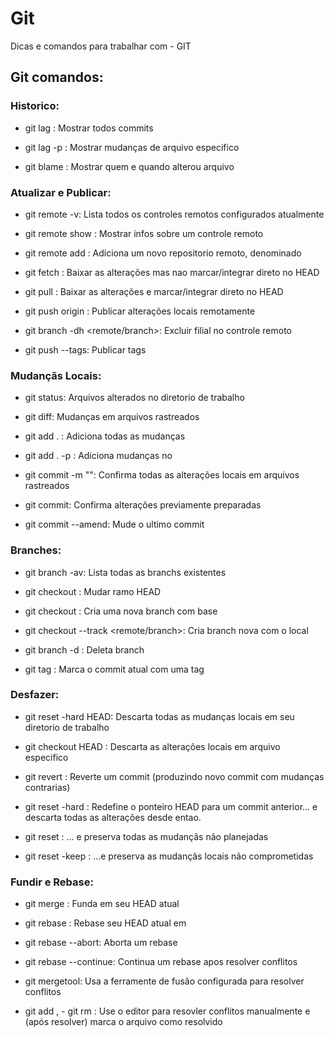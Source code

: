 # Git

Dicas e comandos para trabalhar com - GIT

## Git comandos:

### Historico:

- git lag : Mostrar todos commits

- git lag -p <file> : Mostrar mudanças de arquivo especifico

- git blame <file> : Mostrar quem e quando alterou arquivo

### Atualizar e Publicar:

- git remote -v: Lista todos os controles remotos configurados atualmente

- git remote show <remote>: Mostrar infos sobre um controle remoto

- git remote add <shortname> <url>: Adiciona um novo repositorio remoto, denominado <remote>

- git fetch <remote>: Baixar as alterações mas nao marcar/integrar direto no HEAD

- git pull <remote> <branch>: Baixar as alterações e marcar/integrar direto no HEAD

- git push origin <branch>: Publicar alterações locais remotamente

- git branch -dh <remote/branch>: Excluir filial no controle remoto

- git push --tags: Publicar tags



### Mudançãs Locais:

- git status: Arquivos alterados no diretorio de trabalho

- git diff: Mudanças em arquivos rastreados

- git add . : Adiciona todas as mudanças

- git add . -p <file>: Adiciona mudanças no <file>

- git commit -m "": Confirma todas as alterações locais em arquivos rastreados

- git commit: Confirma alterações previamente preparadas

- git commit --amend: Mude o ultimo commit



### Branches:

- git branch -av: Lista todas as branchs existentes

- git checkout <branch>: Mudar ramo HEAD

- git checkout <new-branch>: Cria uma nova branch com base

- git checkout --track <remote/branch>: Cria branch nova com o local

- git branch -d <branch>: Deleta branch

- git tag <tag-name>: Marca o commit atual com uma tag



### Desfazer:

- git reset -hard HEAD: Descarta todas as mudanças locais em seu diretorio de trabalho

- git checkout HEAD <file>: Descarta as alterações locais em arquivo especifico

- git revert <commit>: Reverte um commit (produzindo novo commit com mudanças contrarias)

- git reset -hard <commit>: Redefine o ponteiro HEAD para um commit anterior... e descarta todas as alterações desde entao.

- git reset <commit>: ... e preserva todas as mudançãs não planejadas

- git reset -keep <commit>: ...e preserva as mudançãs locais não comprometidas



### Fundir e Rebase:
- git merge <branch>: Funda <branch> em seu HEAD atual

- git rebase <branch>: Rebase seu HEAD atual em <branch>
- git rebase --abort: Aborta um rebase

- git rebase --continue: Continua um rebase apos resolver conflitos

- git mergetool: Usa a ferramente de fusão configurada para resolver conflitos

- git add <resolved-file> , - git rm <resolved-file>: Use o editor para resovler conflitos manualmente e (após resolver) marca o arquivo como resolvido
